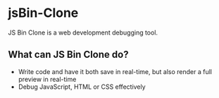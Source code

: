 # jsBin-Clone

JS Bin Clone is a web development debugging tool.

## What can JS Bin Clone do?

* Write code and have it both save in real-time, but also render a full preview in real-time
* Debug JavaScript, HTML or CSS effectively
